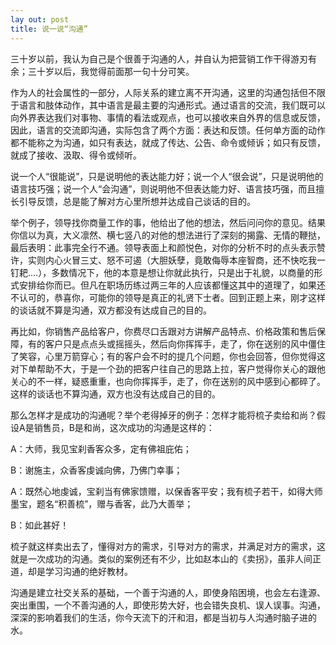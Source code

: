 ```yaml
---
lay out: post
title: 说一说“沟通”
---
```


三十岁以前，我认为自己是个很善于沟通的人，并自认为把营销工作干得游刃有余；三十岁以后，我觉得前面那一句十分可笑。

作为人的社会属性的一部分，人际关系的建立离不开沟通，这里的沟通包括但不限于语言和肢体动作，其中语言是最主要的沟通形式。通过语言的交流，我们既可以向外界表达我们对事物、事情的看法或观点，也可以接收来自外界的信息或反馈，因此，语言的交流即沟通，实际包含了两个方面：表达和反馈。任何单方面的动作都不能称之为沟通，如只有表达，就成了传达、公告、命令或倾诉；如只有反馈，就成了接收、汲取、得令或倾听。

说一个人“很能说”，只是说明他的表达能力好；说一个人“很会说”，只是说明他的语言技巧强；说一个人“会沟通”，则说明他不但表达能力好、语言技巧强，而且擅长引导反馈，总是能了解对方心里所想并达成自己谈话的目的。

举个例子，领导找你商量工作的事，他给出了他的想法，然后问问你的意见。结果你信以为真，大义凛然、横七竖八的对他的想法进行了深刻的揭露、无情的鞭挞，最后表明：此事完全行不通。领导表面上和颜悦色，对你的分析不时的点头表示赞许，实则内心火冒三丈、怒不可遏（大胆妖孽，竟敢侮辱本座智商，还不快吃我一钉耙....），多数情况下，他的本意是想让你就此执行，只是出于礼貌，以商量的形式安排给你而已。但凡在职场历练过两三年的人应该都懂这其中的道理了，如果还不认可的，恭喜你，可能你的领导是真正的礼贤下士者。回到正题上来，刚才这样的谈话就不算是沟通，双方都没有达成自己的目的。

再比如，你销售产品给客户，你费尽口舌跟对方讲解产品特点、价格政策和售后保障，有的客户只是点点头或摇摇头，然后向你挥挥手，走了，你在送别的风中僵住了笑容，心里万箭穿心；有的客户会不时的提几个问题，你也会回答，但你觉得这对下单帮助不大，于是一个劲的把客户往自己的思路上拉，客户觉得你关心的跟他关心的不一样，疑惑重重，也向你挥挥手，走了，你在送别的风中感到心都碎了。这样的谈话也不算沟通，双方也没有达成自己的目的。

那么怎样才是成功的沟通呢？举个老得掉牙的例子：怎样才能将梳子卖给和尚？假设A是销售员，B是和尚，这次成功的沟通是这样的：

A：大师，我见宝刹香客众多，定有佛祖庇佑；

B：谢施主，众香客虔诚向佛，乃佛门幸事；

A：既然心地虔诚，宝刹当有佛家馈赠，以保香客平安；我有梳子若干，如得大师墨宝，题名“积善梳”，赠与香客，此乃大善举；

B：如此甚好！

梳子就这样卖出去了，懂得对方的需求，引导对方的需求，并满足对方的需求，这就是一次成功的沟通。类似的案例还有不少，比如赵本山的《卖拐》，虽非人间正道，却是学习沟通的绝好教材。

沟通是建立社交关系的基础，一个善于沟通的人，即使身陷困境，也会左右逢源、突出重围，一个不善沟通的人，即使形势大好，也会错失良机、误人误事。沟通，深深的影响着我们的生活，你今天流下的汗和泪，都是当初与人沟通时脑子进的水。
